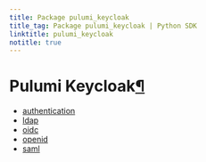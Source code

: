 ```yaml
---
title: Package pulumi_keycloak
title_tag: Package pulumi_keycloak | Python SDK
linktitle: pulumi_keycloak
notitle: true
---
```


<div class="section" id="pulumi-keycloak">
<h1>Pulumi Keycloak<a class="headerlink" href="#pulumi-keycloak" title="Permalink to this headline">¶</a></h1>
<div class="toctree-wrapper compound">
<ul>
<li class="toctree-l1"><a class="reference internal" href="authentication/">authentication</a></li>
<li class="toctree-l1"><a class="reference internal" href="ldap/">ldap</a></li>
<li class="toctree-l1"><a class="reference internal" href="oidc/">oidc</a></li>
<li class="toctree-l1"><a class="reference internal" href="openid/">openid</a></li>
<li class="toctree-l1"><a class="reference internal" href="saml/">saml</a></li>
</ul>
</div>
</div>
